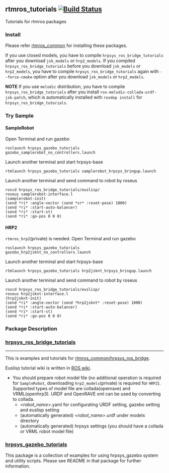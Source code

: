 rtmros_tutorials  [![Build Status](https://travis-ci.org/start-jsk/rtmros_tutorials.png)](https://travis-ci.org/start-jsk/rtmros_tutorials)
--------------

Tutorials for rtmros packages

### Install

Please refer [rtmros_common] for installing these packages.

If you use closed models, you have to compile `hrpsys_ros_bridge_tutorials` after you download `jsk_models` or `hrp2_models`. If you compiled `hrpsys_ros_bridge_tutorials` before you download `jsk_models` or `hrp2_models`, you have to compile `hrpsys_ros_bridge_tutorials` again with `--force-cmake` option after you download `jsk_models` or `hrp2_models`.

**NOTE** If you use `melodic` distribution, you have to compile `hrpsys_ros_bridge_tutorials` after you install `ros-melodic-collada-urdf-jsk-patch`, which is automatically installed with `rosdep install` for `hrpsys_ros_bridge_tutorials`.

### Try Sample
#### SampleRobot
Open Terminal and run gazebo

```
roslaunch hrpsys_gazebo_tutorials gazebo_samplerobot_no_controllers.launch
```
Launch another terminal and start hrpsys-base
```
rtmlaunch hrpsys_gazebo_tutorials samplerobot_hrpsys_bringup.launch
```
Launch another terminal and send command to robot by roseus
```
roscd hrpsys_ros_bridge_tutorials/euslisp/
roseus samplerobot-interface.l
(samplerobot-init)
(send *ri* :angle-vector (send *sr* :reset-pose) 1000)
(send *ri* :start-auto-balancer)
(send *ri* :start-st)
(send *ri* :go-pos 0 0 0)
```

#### HRP2
`rtmros_hrp2`(private) is needed.
Open Terminal and run gazebo

```
roslaunch hrpsys_gazebo_tutorials gazebo_hrp2jsknt_no_controllers.launch
```
Launch another terminal and start hrpsys-base
```
rtmlaunch hrpsys_gazebo_tutorials hrp2jsknt_hrpsys_bringup.launch
```
Launch another terminal and send command to robot by roseus
```
roscd hrpsys_ros_bridge_tutorials/euslisp/
roseus hrp2jsknt-interface.l
(hrp2jsknt-init)
(send *ri* :angle-vector (send *hrp2jsknt* :reset-pose) 1000)
(send *ri* :start-auto-balancer)
(send *ri* :start-st)
(send *ri* :go-pos 0 0 0)
```


### Package Description

### [hrpsys_ros_bridge_tutorials]
--------------
This is examples and tutorials for [rtmros_common/hrpsys_ros_bridge](https://github.com/start-jsk/rtmros_common).

Euslisp tutorial wiki is written in [ROS wiki](http://wiki.ros.org/rtmros_common/Tutorials/WorkingWithEusLisp).

- You should prepare robot model file (no additional operation is required for `SampleRobot`, downloading `hrp2_models`(private) is required for `HRP2`). Supported types of model file are collada(openrave) and VRML(openhrp3). URDF and OpenRAVE xml can be used by converting to collada.
    - *&lt;robot_name&gt;*.yaml for configurating URDF setting, gazebo setting and euslisp setting
    - (automatically generated) *&lt;robot_name&gt;*.urdf under models directory
    - (automatically generated) hrpsys settings (you should have a collada or VRML robot model file)

### [hrpsys_gazebo_tutorials]

This package is a collection of examples for using hrpsys_gazebo system and utility scripts.
Please see README in that package for further information.

[rtmros_common]:https://github.com/start-jsk/rtmros_common
[hrpsys_gazebo_tutorials]:https://github.com/start-jsk/rtmros_tutorials/tree/master/hrpsys_gazebo_tutorials
[hrpsys_ros_bridge_tutorials]:https://github.com/start-jsk/rtmros_tutorials/tree/master/hrpsys_ros_bridge_tutorials
